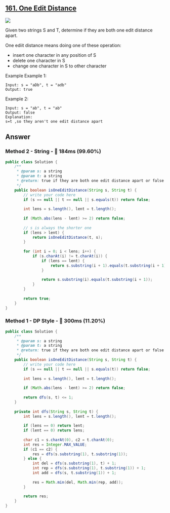 ## [161. One Edit Distance]()

![](https://github.com/weltond/DataStructure/blob/master/medium.PNG)

Given two strings S and T, determine if they are both one edit distance apart.

One ediit distance means doing one of these operation:

- insert one character in any position of S
- delete one character in S
- change one character in S to other character

Example
Example 1:

```
Input: s = "aDb", t = "adb" 
Output: true
```

Example 2:

```
Input: s = "ab", t = "ab" 
Output: false
Explanation:
s=t ,so they aren't one edit distance apart
```

## Answer

### Method 2 - String - :rocket: 184ms (99.60%)

```java
public class Solution {
    /**
     * @param s: a string
     * @param t: a string
     * @return: true if they are both one edit distance apart or false
     */
    public boolean isOneEditDistance(String s, String t) {
        // write your code here
        if (s == null || t == null || s.equals(t)) return false;
        
        int lens = s.length(), lent = t.length();
        
        if (Math.abs(lens - lent) >= 2) return false;
        
        // s is always the shorter one
        if (lens > lent) {
            return isOneEditDistance(t, s);
        }   
        
        for (int i = 0; i < lens; i++) {
            if (s.charAt(i) != t.charAt(i)) {
                if (lens == lent) {
                    return s.substring(i + 1).equals(t.substring(i + 1));
                }
                
                return s.substring(i).equals(t.substring(i + 1));
            }
        }
        
        return true;
    }
}
```

### Method 1 - DP Style - :turtle: 300ms (11.20%)

```java
public class Solution {
    /**
     * @param s: a string
     * @param t: a string
     * @return: true if they are both one edit distance apart or false
     */
    public boolean isOneEditDistance(String s, String t) {
        // write your code here
        if (s == null || t == null || s.equals(t)) return false;
        
        int lens = s.length(), lent = t.length();
        
        if (Math.abs(lens - lent) >= 2) return false;
        
        return dfs(s, t) <= 1;
    }
    
    private int dfs(String s, String t) {
        int lens = s.length(), lent = t.length();
        
        if (lens == 0) return lent;
        if (lent == 0) return lens;
        
        char c1 = s.charAt(0), c2 = t.charAt(0);
        int res = Integer.MAX_VALUE;
        if (c1 == c2) {
            res = dfs(s.substring(1), t.substring(1));
        } else {
            int del = dfs(s.substring(1), t) + 1;
            int rep = dfs(s.substring(1), t.substring(1)) + 1;
            int add = dfs(s, t.substring(1)) + 1;
            
            res = Math.min(del, Math.min(rep, add));
        }
        
        return res;
    }
}
```
